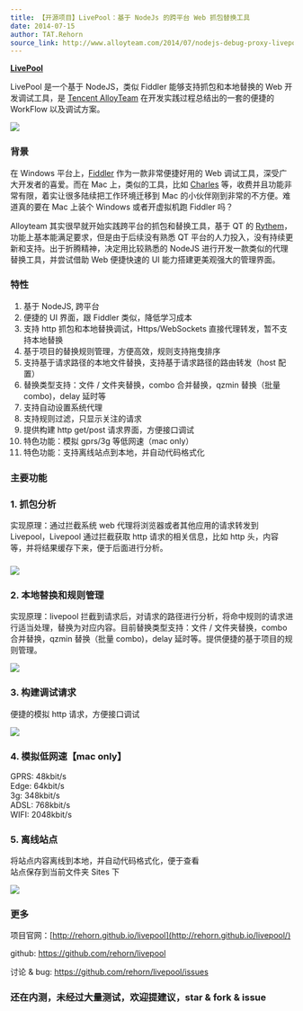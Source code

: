 ```yaml
---
title: 【开源项目】LivePool：基于 NodeJs 的跨平台 Web 抓包替换工具
date: 2014-07-15
author: TAT.Rehorn
source_link: http://www.alloyteam.com/2014/07/nodejs-debug-proxy-livepool/
---
```


<!-- {% raw %} - for jekyll -->

[**LivePool**](http://rehorn.github.io/livepool/ "LivePool HomePage")

LivePool 是一个基于 NodeJS，类似 Fiddler 能够支持抓包和本地替换的 Web 开发调试工具，是 [Tencent AlloyTeam](http://www.alloyteam.com/2014/07/nodejs-debug-proxy-livepool/alloyteam.github.io) 在开发实践过程总结出的一套的便捷的 WorkFlow 以及调试方案。

![](http://raw.github.com/rehorn/livepool/master/test/screenshot/shot1.png)

### **背景**

在 Windows 平台上，[Fiddler](http://www.telerik.com/fiddler) 作为一款非常便捷好用的 Web 调试工具，深受广大开发者的喜爱。而在 Mac 上，类似的工具，比如 [Charles](http://www.charlesproxy.com/) 等，收费并且功能非常有限，着实让很多陆续把工作环境迁移到 Mac 的小伙伴刚到非常的不方便。难道真的要在 Mac 上装个 Windows 或者开虚拟机跑 Fiddler 吗？

Alloyteam 其实很早就开始实践跨平台的抓包和替换工具，基于 QT 的 [Rythem](https://github.com/AlloyTeam/Rythem)，功能上基本能满足要求，但是由于后续没有熟悉 QT 平台的人力投入，没有持续更新和支持。出于折腾精神，决定用比较熟悉的 NodeJS 进行开发一款类似的代理替换工具，并尝试借助 Web 便捷快速的 UI 能力搭建更美观强大的管理界面。

### **特性**

1.  基于 NodeJS, 跨平台
2.  便捷的 UI 界面，跟 Fiddler 类似，降低学习成本
3.  支持 http 抓包和本地替换调试，Https/WebSockets 直接代理转发，暂不支持本地替换
4.  基于项目的替换规则管理，方便高效，规则支持拖曳排序
5.  支持基于请求路径的本地文件替换，支持基于请求路径的路由转发（host 配置）
6.  替换类型支持：文件 / 文件夹替换，combo 合并替换，qzmin 替换（批量 combo)，delay 延时等
7.  支持自动设置系统代理
8.  支持规则过滤，只显示关注的请求
9.  提供构建 http get/post 请求界面，方便接口调试
10. 特色功能：模拟 gprs/3g 等低网速（mac only）
11. 特色功能：支持离线站点到本地，并自动代码格式化

### **主要功能**

### 1. 抓包分析

实现原理：通过拦截系统 web 代理将浏览器或者其他应用的请求转发到 Livepool，Livepool 通过拦截获取 http 请求的相关信息，比如 http 头，内容等，并将结果缓存下来，便于后面进行分析。

### ![](https://raw.githubusercontent.com/rehorn/livepool/master/test/screenshot/shot2.png)

### 2. 本地替换和规则管理

实现原理：livepool 拦截到请求后，对请求的路径进行分析，将命中规则的请求进行适当处理，替换为对应内容。目前替换类型支持：文件 / 文件夹替换，combo 合并替换，qzmin 替换（批量 combo)，delay 延时等。提供便捷的基于项目的规则管理。

![](http://raw.github.com/rehorn/livepool/master/test/screenshot/shot8.png)

### 3. 构建调试请求

便捷的模拟 http 请求，方便接口调试

![](http://raw.github.com/rehorn/livepool/master/test/screenshot/shot11.png)

### 4. 模拟低网速【mac only】

GPRS: 48kbit/s  
Edge: 64kbit/s  
3g: 348kbit/s  
ADSL: 768kbit/s  
WIFI: 2048kbit/s

### 5. 离线站点

将站点内容离线到本地，并自动代码格式化，便于查看  
站点保存到当前文件夹 Sites 下

![](http://raw.github.com/rehorn/livepool/master/test/screenshot/shot13.png)

### **更多**

项目官网：[http://rehorn.github.io/livepool](http://rehorn.github.io/livepool/)

github: <https://github.com/rehorn/livepool>

讨论 & bug: <https://github.com/rehorn/livepool/issues>

### **还在内测，未经过大量测试，欢迎提建议，star & fork & issue**


<!-- {% endraw %} - for jekyll -->